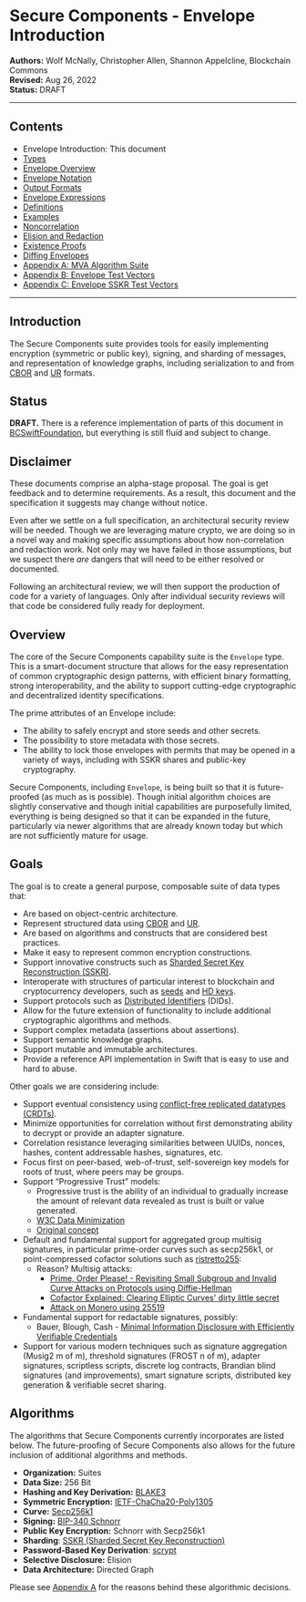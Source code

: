 # Secure Components - Envelope Introduction

**Authors:** Wolf McNally, Christopher Allen, Shannon Appelcline, Blockchain Commons</br>
**Revised:** Aug 26, 2022</br>
**Status:** DRAFT

---

## Contents

* Envelope Introduction: This document
* [Types](01-TYPES.md)
* [Envelope Overview](02-ENVELOPE.md)
* [Envelope Notation](03-ENVELOPE-NOTATION.md)
* [Output Formats](04-OUTPUT-FORMATS.md)
* [Envelope Expressions](05-ENVELOPE-EXPRESSIONS.md)
* [Definitions](06-DEFINITIONS.md)
* [Examples](07-EXAMPLES.md)
* [Noncorrelation](08-NONCORRELATION.md)
* [Elision and Redaction](09-ELISION-REDACTION.md)
* [Existence Proofs](10-EXISTENCE-PROOFS.md)
* [Diffing Envelopes](11-DIFFING.md)
* [Appendix A: MVA Algorithm Suite](12-A-ALGORITHMS.md)
* [Appendix B: Envelope Test Vectors](13-B-ENVELOPE-TEST-VECTORS.md)
* [Appendix C: Envelope SSKR Test Vectors](14-C-ENVELOPE-SSKR-TEST-VECTORS.md)

---

## Introduction

The Secure Components suite provides tools for easily implementing encryption (symmetric or public key), signing, and sharding of messages, and representation of knowledge graphs, including serialization to and from [CBOR](https://cbor.io/) and [UR](https://github.com/BlockchainCommons/Research/blob/master/papers/bcr-2020-005-ur.md) formats.

## Status

**DRAFT.** There is a reference implementation of parts of this document in [BCSwiftFoundation](https://github.com/blockchaincommons/BCSwiftFoundation), but everything is still fluid and subject to change.

## Disclaimer

These documents comprise an alpha-stage proposal. The goal is get feedback and to determine requirements. As a result, this document and the specification it suggests may change without notice.

Even after we settle on a full specification, an architectural security review will be needed. Though we are leveraging mature crypto, we are doing so in a novel way and making specific assumptions about how non-correlation and redaction work. Not only may we have failed in those assumptions, but we suspect there *are* dangers that will need to be either resolved or documented.

Following an architectural review, we will then support the production of code for a variety of languages. Only after individual security reviews will that code be considered fully ready for deployment.

## Overview

The core of the Secure Components capability suite is the `Envelope` type. This is a smart-document structure that allows for the easy representation of common cryptographic design patterns, with efficient binary formatting, strong interoperability, and the ability to support cutting-edge cryptographic and decentralized identity specifications.

The prime attributes of an Envelope include:

* The ability to safely encrypt and store seeds and other secrets.
* The possibility to store metadata with those secrets.
* The ability to lock those envelopes with permits that may be opened in a variety of ways, including with SSKR shares and public-key cryptography.

Secure Components, including `Envelope`, is being built so that it is future-proofed (as much as is possible). Though initial algorithm choices are slightly conservative and though initial capabilities are purposefully limited, everything is being designed so that it can be expanded in the future, particularly via newer algorithms that are already known today but which are not sufficiently mature for usage.

## Goals

The goal is to create a general purpose, composable suite of data types that:

* Are based on object-centric architecture.
* Represent structured data using [CBOR](https://cbor.io/) and [UR](https://github.com/BlockchainCommons/Research/blob/master/papers/bcr-2020-005-ur.md).
* Are based on algorithms and constructs that are considered best practices.
* Make it easy to represent common encryption constructions.
* Support innovative constructs such as [Sharded Secret Key Reconstruction (SSKR)](https://github.com/BlockchainCommons/Research/blob/master/papers/bcr-2020-011-sskr.md).
* Interoperate with structures of particular interest to blockchain and cryptocurrency developers, such as [seeds](https://github.com/BlockchainCommons/Research/blob/master/papers/bcr-2020-006-urtypes.md#cryptographic-seed-crypto-seed) and [HD keys](https://github.com/BlockchainCommons/Research/blob/master/papers/bcr-2020-007-hdkey.md).
* Support protocols such as [Distributed Identifiers](https://www.w3.org/TR/did-core/) (DIDs).
* Allow for the future extension of functionality to include additional cryptographic algorithms and methods.
* Support complex metadata (assertions about assertions).
* Support semantic knowledge graphs.
* Support mutable and immutable architectures.
* Provide a reference API implementation in Swift that is easy to use and hard to abuse.

Other goals we are considering include:

* Support eventual consistency using [conflict-free replicated datatypes (CRDTs)](https://en.wikipedia.org/wiki/Conflict-free_replicated_data_type).
* Minimize opportunities for correlation without first demonstrating ability to decrypt or provide an adapter signature.
* Correlation resistance leveraging similarities between UUIDs, nonces, hashes, content addressable hashes, signatures, etc.
* Focus first on peer-based, web-of-trust, self-sovereign key models for roots of trust, where peers may be groups.
* Support “Progressive Trust” models:
    * Progressive trust is the ability of an individual to gradually increase the amount of relevant data revealed as trust is built or value generated.
    * [W3C Data Minimization](https://w3c-ccg.github.io/data-minimization/#progressive-trust)
    * [Original concept](http://www.lifewithalacrity.com/2004/08/progressive_tru.html)
* Default and fundamental support for aggregated group multisig signatures, in particular prime-order curves such as secp256k1, or point-compressed cofactor solutions such as [ristretto255](https://www.ietf.org/archive/id/draft-irtf-cfrg-ristretto255-00.html):
    * Reason? Multisig attacks:
        * [Prime, Order Please! - Revisiting Small Subgroup and Invalid Curve Attacks on Protocols using Diffie-Hellman](https://eprint.iacr.org/2019/526.pdf)
        * [Cofactor Explained: Clearing Elliptic Curves' dirty little secret](https://loup-vaillant.fr/tutorials/cofactor)
        * [Attack on Monero using 25519](https://jonasnick.github.io/blog/2017/05/23/exploiting-low-order-generators-in-one-time-ring-signatures/)
* Fundamental support for redactable signatures, possibly:
    * Bauer, Blough, Cash - [Minimal Information Disclosure with Efficiently Verifiable Credentials](https://citeseerx.ist.psu.edu/viewdoc/download?doi=10.1.1.153.8662&rep=rep1&type=pdf)
* Support for various modern techniques such as signature aggregation (Musig2 m of m), threshold signatures (FROST n of m), adapter signatures, scriptless scripts, discrete log contracts, Brandian blind signatures (and improvements), smart signature scripts, distributed key generation & verifiable secret sharing.

## Algorithms

The algorithms that Secure Components currently incorporates are listed below. The future-proofing of Secure Components also allows for the future inclusion of additional algorithms and methods.

* **Organization:** Suites
* **Data Size:** 256 Bit
* **Hashing and Key Derivation:** [BLAKE3](https://github.com/BLAKE3-team/BLAKE3-specs/blob/master/blake3.pdf)
* **Symmetric Encryption:** [IETF-ChaCha20-Poly1305](https://datatracker.ietf.org/doc/html/rfc8439)
* **Curve:** [Secp256k1](https://en.bitcoin.it/wiki/Secp256k1)
* **Signing:** [BIP-340 Schnorr](https://github.com/bitcoin/bips/blob/master/bip-0340.mediawiki)
* **Public Key Encryption:** Schnorr with Secp256k1
* **Sharding**: [SSKR (Sharded Secret Key Reconstruction)](https://github.com/BlockchainCommons/Research/blob/master/papers/bcr-2020-011-sskr.md)
* **Password-Based Key Derivation**: [scrypt](https://datatracker.ietf.org/doc/html/rfc7914)
* **Selective Disclosure:** Elision
* **Data Architecture:** Directed Graph

Please see [Appendix A](09-A-ALGORITHMS.md) for the reasons behind these algorithmic decisions.
